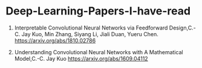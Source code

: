# Deep-Learning-Papers-I-have-read

1. Interpretable Convolutional Neural Networks via Feedforward Design,C.-C. Jay Kuo, Min Zhang, Siyang Li, Jiali Duan, Yueru Chen.
https://arxiv.org/abs/1810.02786

2. Understanding Convolutional Neural Networks with A Mathematical Model,C.-C. Jay Kuo
https://arxiv.org/abs/1609.04112



